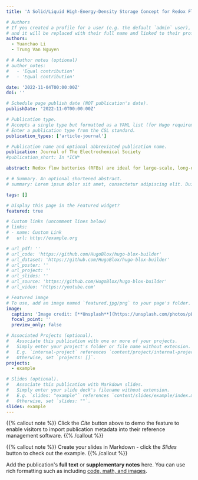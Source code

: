 ```yaml
---
title: 'A Solid/Liquid High-Energy-Density Storage Concept for Redox Flow Batteries and Its Demonstration in an H2-V System'

# Authors
# If you created a profile for a user (e.g. the default `admin` user), write the username (folder name) here
# and it will be replaced with their full name and linked to their profile.
authors:
  - Yuanchao Li
  - Trung Van Nguyen

# # Author notes (optional)
# author_notes:
#   - 'Equal contribution'
#   - 'Equal contribution'

date: '2022-11-04T00:00:00Z'
doi: ''

# Schedule page publish date (NOT publication's date).
publishDate: '2022-11-0T00:00:00Z'

# Publication type.
# Accepts a single type but formatted as a YAML list (for Hugo requirements).
# Enter a publication type from the CSL standard.
publication_types: ['article-journal']

# Publication name and optional abbreviated publication name.
publication: Journal of The Electrochemical Society
#publication_short: In *ICW*

abstract: Redox flow batteries (RFBs) are ideal for large-scale, long-duration energy storage applications. However, the limited solubility of most ions and compounds in aqueous and non-aqueous solvents (1M–1.5 M) restricts their use in the days-energy storage scenario, which necessitates a large volume of solution in the numerous tanks and the vast floorspace for these tanks, making the RFB systems costly. To resolve the low energy storage density issue, this work presents a novel way in which the reactants and products are stored in both solid and soluble forms and only the liquid with soluble ions is circulated through the batteries. Storing the active ions in solid form can greatly increase the storage energy density of the system. With a solid to liquid storage ratio of 2:1, for example, the energy density of the electrolyte of vanadium sulfate (VOSO4), an active compound used in the all-vanadium RFB, can be increased from 40 Ah l−1 to 163 Ah l−1 (>4X), allowing an existing 6-h RFB system to become a 24-h system with minimal modifications. To show how the concept works, an H2-V flow battery with a solid/liquid storage system is used, and its successful demonstration validates the solid-liquid storage concept.

# # Summary. An optional shortened abstract.
# summary: Lorem ipsum dolor sit amet, consectetur adipiscing elit. Duis posuere tellus ac convallis placerat. Proin tincidunt magna sed ex sollicitudin condimentum.

tags: []

# Display this page in the Featured widget?
featured: true

# Custom links (uncomment lines below)
# links:
# - name: Custom Link
#   url: http://example.org

# url_pdf: ''
# url_code: 'https://github.com/HugoBlox/hugo-blox-builder'
# url_dataset: 'https://github.com/HugoBlox/hugo-blox-builder'
# url_poster: ''
# url_project: ''
# url_slides: ''
# url_source: 'https://github.com/HugoBlox/hugo-blox-builder'
# url_video: 'https://youtube.com'

# Featured image
# To use, add an image named `featured.jpg/png` to your page's folder.
image:
  caption: 'Image credit: [**Unsplash**](https://unsplash.com/photos/pLCdAaMFLTE)'
  focal_point: ''
  preview_only: false

# Associated Projects (optional).
#   Associate this publication with one or more of your projects.
#   Simply enter your project's folder or file name without extension.
#   E.g. `internal-project` references `content/project/internal-project/index.md`.
#   Otherwise, set `projects: []`.
projects:
  - example

# Slides (optional).
#   Associate this publication with Markdown slides.
#   Simply enter your slide deck's filename without extension.
#   E.g. `slides: "example"` references `content/slides/example/index.md`.
#   Otherwise, set `slides: ""`.
slides: example
---
```


{{% callout note %}}
Click the _Cite_ button above to demo the feature to enable visitors to import publication metadata into their reference management software.
{{% /callout %}}

{{% callout note %}}
Create your slides in Markdown - click the _Slides_ button to check out the example.
{{% /callout %}}

Add the publication's **full text** or **supplementary notes** here. You can use rich formatting such as including [code, math, and images](https://docs.hugoblox.com/content/writing-markdown-latex/).
